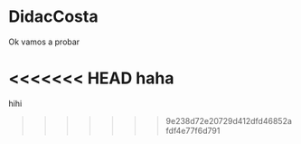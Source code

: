 # DidacCosta

Ok vamos a probar

<<<<<<< HEAD
haha
=======
hihi
>>>>>>> 9e238d72e20729d412dfd46852afdf4e77f6d791
